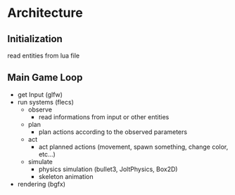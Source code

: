 # Architecture

## Initialization
read entities from lua file

## Main Game Loop
- get Input (glfw)
- run systems (flecs)
	- observe
		- read informations from input or other entities
	- plan
		- plan actions according to the observed parameters
	- act
		- act planned actions (movement, spawn something, change color, etc...)
	- simulate
		- physics simulation (bullet3, JoltPhysics, Box2D)
		- skeleton animation
- rendering (bgfx)
